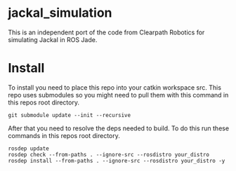 # jackal_simulation
This is an independent port of the code from Clearpath Robotics for simulating Jackal in ROS Jade.

# Install
To install you need to place this repo into your catkin workspace src. This repo uses submodules so you might need to pull them with this command in this repos root directory.  

``` git submodule update --init --recursive ```  

After that you need to resolve the deps needed to build. To do this run these commands in this repos root directory.

```
rosdep update
rosdep check --from-paths . --ignore-src --rosdistro your_distro
rosdep install --from-paths . --ignore-src --rosdistro your_distro -y
``` 
